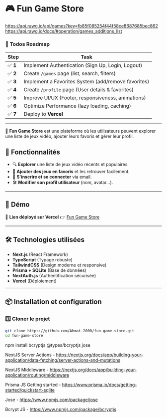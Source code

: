# 🎮 Fun Game Store

https://api.rawg.io/api/games?key=fb85f085254f44f58ce8687685bec862
https://api.rawg.io/docs/#operation/games_additions_list

### 🎯 **Todos Roadmap**

| Step    | Task                                                |
| ------- | --------------------------------------------------- |
| ✅ **1** | Implement Authentication (Sign Up, Login, Logout)   |
| ✅ **2** | Create `/games` page (list, search, filters)        |
| ✅ **3** | Implement a Favorites System (add/remove favorites) |
| ✅ **4** | Create `/profile` page (User details & favorites)   |
| ✅ **5** | Improve UI/UX (Footer, responsiveness, animations)  |
| ✅ **6** | Optimize Performance (lazy loading, caching)        |
| ✅ **7** | Deploy to **Vercel**                                |

---

🚀 **Fun Game Store** est une plateforme où les utilisateurs peuvent explorer une liste de jeux vidéo, ajouter leurs favoris et gérer leur profil.  

## 🌟 Fonctionnalités

- 🔍 **Explorer** une liste de jeux vidéo récents et populaires.
- 📌 **Ajouter des jeux en favoris** et les retrouver facilement.
- 🔑 **S'inscrire et se connecter** via email.
- 🛠️ **Modifier son profil utilisateur** (nom, avatar...).

---

## 🚀 Démo

🎯 **Lien déployé sur Vercel** 👉 [Fun Game Store](https://fun-game-store.vercel.app/)

---

## 🛠️ Technologies utilisées

- **Next.js** (React Framework)
- **TypeScript** (Typage robuste)
- **TailwindCSS** (Design moderne et responsive)
- **Prisma + SQLite** (Base de données)
- **NextAuth.js** (Authentification sécurisée)
- **Vercel** (Déploiement)

---

## 📦 Installation et configuration

### 1️⃣ **Cloner le projet**

```sh
git clone https://github.com/Ahmat-2000/fun-game-store.git
cd fun-game-store
```

npm install bcryptjs @types/bcryptjs jose

NextJS Server Actions - https://nextjs.org/docs/app/building-your-application/data-fetching/server-actions-and-mutations

NextJS Middleware - https://nextjs.org/docs/app/building-your-application/routing/middleware

Prisma JS Getting started - https://www.prisma.io/docs/getting-started/quickstart-sqlite

Jose - https://www.npmjs.com/package/jose

Bcrypt JS - https://www.npmjs.com/package/bcryptjs